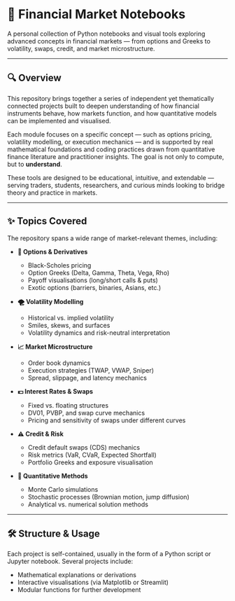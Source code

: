 # 🧠 Financial Market Notebooks

A personal collection of Python notebooks and visual tools exploring advanced concepts in financial markets — from options and Greeks to volatility, swaps, credit, and market microstructure.

---

## 🔍 Overview

This repository brings together a series of independent yet thematically connected projects built to deepen understanding of how financial instruments behave, how markets function, and how quantitative models can be implemented and visualised.

Each module focuses on a specific concept — such as options pricing, volatility modelling, or execution mechanics — and is supported by real mathematical foundations and coding practices drawn from quantitative finance literature and practitioner insights. The goal is not only to compute, but to **understand**.

These tools are designed to be educational, intuitive, and extendable — serving traders, students, researchers, and curious minds looking to bridge theory and practice in markets.

---

## ✨ Topics Covered

The repository spans a wide range of market-relevant themes, including:

- **📘 Options & Derivatives**
  - Black-Scholes pricing
  - Option Greeks (Delta, Gamma, Theta, Vega, Rho)
  - Payoff visualisations (long/short calls & puts)
  - Exotic options (barriers, binaries, Asians, etc.)

- **🌪️ Volatility Modelling**
  - Historical vs. implied volatility
  - Smiles, skews, and surfaces
  - Volatility dynamics and risk-neutral interpretation

- **📈 Market Microstructure**
  - Order book dynamics
  - Execution strategies (TWAP, VWAP, Sniper)
  - Spread, slippage, and latency mechanics

- **💵 Interest Rates & Swaps**
  - Fixed vs. floating structures
  - DV01, PVBP, and swap curve mechanics
  - Pricing and sensitivity of swaps under different curves

- **⚠️ Credit & Risk**
  - Credit default swaps (CDS) mechanics
  - Risk metrics (VaR, CVaR, Expected Shortfall)
  - Portfolio Greeks and exposure visualisation

- **🧮 Quantitative Methods**
  - Monte Carlo simulations
  - Stochastic processes (Brownian motion, jump diffusion)
  - Analytical vs. numerical solution methods

---

## 🛠 Structure & Usage

Each project is self-contained, usually in the form of a Python script or Jupyter notebook. Several projects include:

- Mathematical explanations or derivations
- Interactive visualisations (via Matplotlib or Streamlit)
- Modular functions for further development
